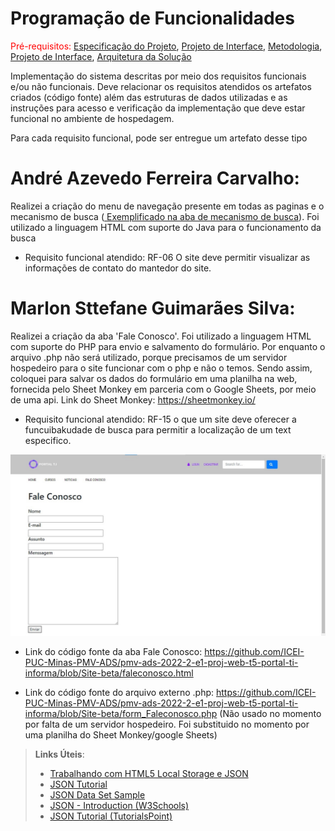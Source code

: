 # Programação de Funcionalidades

<span style="color:red">Pré-requisitos: <a href="2-Especificação do Projeto.md"> Especificação do Projeto</a></span>, <a href="3-Projeto de Interface.md"> Projeto de Interface</a>, <a href="4-Metodologia.md"> Metodologia</a>, <a href="3-Projeto de Interface.md"> Projeto de Interface</a>, <a href="5-Arquitetura da Solução.md"> Arquitetura da Solução</a>

Implementação do sistema descritas por meio dos requisitos funcionais e/ou não funcionais. Deve relacionar os requisitos atendidos os artefatos criados (código fonte) além das estruturas de dados utilizadas e as instruções para acesso e verificação da implementação que deve estar funcional no ambiente de hospedagem.

Para cada requisito funcional, pode ser entregue um artefato desse tipo
 # André Azevedo Ferreira Carvalho:
 Realizei a criação do menu de navegação presente em todas as paginas e o mecanismo de busca (<a href="https://github.com/ICEI-PUC-Minas-PMV-ADS/pmv-ads-2022-2-e1-proj-web-t5-portal-ti-informa/blob/Site-beta/mecanismo de buxca.html"> Exemplificado na aba de mecanismo de busca</a></span>). Foi utilizado a linguagem HTML com suporte do Java para o funcionamento da busca
  - Requisito funcional atendido: RF-06 O site deve permitir visualizar as informações de contato
do mantedor do site.

 # Marlon Sttefane Guimarães Silva:
 Realizei a criação da aba 'Fale Conosco'. Foi utilizado a linguagem HTML com suporte do PHP para envio e salvamento do formulário.
 Por enquanto o arquivo .php não será utilizado, porque precisamos de um servidor hospedeiro para o site funcionar com o php e não o temos. Sendo assim, coloquei para salvar os dados do formulário em uma planilha na web, fornecida pelo Sheet Monkey em parceria com o Google Sheets, por meio de uma api.
 Link do Sheet Monkey: https://sheetmonkey.io/
 
- Requisito funcional atendido: RF-15 o que um site deve oferecer a funcuibakudade de busca para permitir a localização de um text especifico.
 

![Fale Conosco](img/FaleConoscoPrintNew.jpg)

- Link do código fonte da aba Fale Conosco: https://github.com/ICEI-PUC-Minas-PMV-ADS/pmv-ads-2022-2-e1-proj-web-t5-portal-ti-informa/blob/Site-beta/faleconosco.html

- Link do código fonte do arquivo externo .php: https://github.com/ICEI-PUC-Minas-PMV-ADS/pmv-ads-2022-2-e1-proj-web-t5-portal-ti-informa/blob/Site-beta/form_Faleconosco.php
(Não usado no momento por falta de um servidor hospedeiro. Foi substituido no momento por uma planilha do Sheet Monkey/google Sheets)



> **Links Úteis**:
>
> - [Trabalhando com HTML5 Local Storage e JSON](https://www.devmedia.com.br/trabalhando-com-html5-local-storage-e-json/29045)
> - [JSON Tutorial](https://www.w3resource.com/JSON)
> - [JSON Data Set Sample](https://opensource.adobe.com/Spry/samples/data_region/JSONDataSetSample.html)
> - [JSON - Introduction (W3Schools)](https://www.w3schools.com/js/js_json_intro.asp)
> - [JSON Tutorial (TutorialsPoint)](https://www.tutorialspoint.com/json/index.htm)
